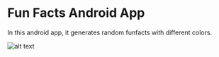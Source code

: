 # Fun Facts Android App
In this android app, it generates random funfacts with different colors.

![alt text](https://github.com/prerakpatelca/FunFacts/blob/master/fun%20facts.jpg)
